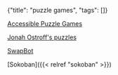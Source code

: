 {"title": "puzzle games", "tags": []}

[Accessible Puzzle Games](https://philschatz.com/puzzlescript/)

[Jonah Ostroff's puzzles](https://sites.math.washington.edu/~ostroff/puzzles.html)

[SwapBot](https://gate.itch.io/swapbot)

[Sokoban]({{< relref "sokoban" >}})

